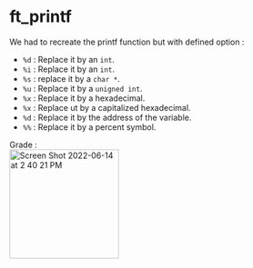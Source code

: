 # ft_printf

We had to recreate the printf function but with defined option :  
  - `%d` : Replace it by an `int`.
  - `%i` : Replace it by an `int`.
  - `%s` : replace it by a `char *`.
  - `%u` : Replace it by a `unigned int`.
  - `%x` : Replace it by a hexadecimal.
  - `%x` : Replace ut by a capitalized hexadecimal.
  - `%d` : Replace it by the address of the variable.
  - `%%` : Replace it by a percent symbol.

Grade :  
<img width="192" alt="Screen Shot 2022-06-14 at 2 40 21 PM" src="https://user-images.githubusercontent.com/107465256/173579260-dfcf987a-d4ab-4cad-9334-ec0e74d74395.png">
